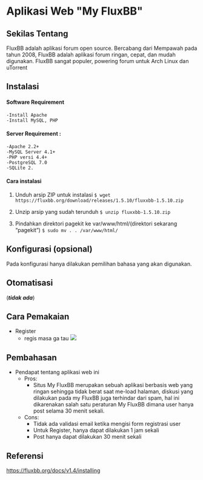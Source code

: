 # Aplikasi Web "My FluxBB"


## Sekilas Tentang

FluxBB adalah aplikasi forum open source. Bercabang dari Mempawah pada tahun 2008, FluxBB adalah aplikasi forum ringan, cepat, dan mudah digunakan. FluxBB sangat populer, powering forum untuk Arch Linux dan uTorrent 


## Instalasi


#### Software Requirement

	-Install Apache
	-Install MySQL, PHP

#### Server Requirement :

	-Apache 2.2+
	-MySQL Server 4.1+
	-PHP versi 4.4+
	-PostgreSQL 7.0 
	-SQLite 2.
  
#### Cara instalasi

1. Unduh arsip ZIP untuk instalasi 
``$ wget https://fluxbb.org/download/releases/1.5.10/fluxxbb-1.5.10.zip``

2. Unzip arsip yang sudah terunduh
``$ unzip fluxxbb-1.5.10.zip``

3. Pindahkan direktori pagekit ke var/www/html/(direktori sekarang “pagekit”)
``$ sudo mv . . /var/www/html/``

## Konfigurasi (opsional)

Pada konfigurasi hanya dilakukan pemilihan bahasa yang akan digunakan.

## Otomatisasi

(**_tidak ada_**)


## Cara Pemakaian

- Register
	- regis masa ga tau
	![](http://i.imgur.com/t83crgg.png)
	
## Pembahasan

- Pendapat tentang aplikasi web ini
	- Pros:
		- Situs My FluxBB merupakan sebuah aplikasi berbasis web yang ringan sehingga tidak berat saat me-load halaman, diskusi yang dilakukan pada my FluxBB juga terhindar dari spam, hal ini dikarenakan salah satu peraturan My FluxBB dimana user hanya post selama 30 menit sekali.		
	- Cons:
		- Tidak ada validasi email ketika mengisi form registrasi user
		- Untuk Register, hanya dapat dilakukan 1 jam sekali
		- Post hanya dapat dilakukan 30 menit sekali
		

## Referensi

https://fluxbb.org/docs/v1.4/installing
